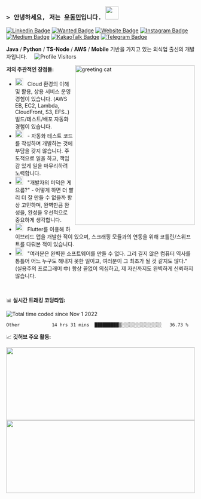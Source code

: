 ### <samp>&gt; 안녕하세요, 저는 <a href="https://cat-minzzi.tistory.com/" target="_blank">유동민</a>입니다. <img src="https://media.giphy.com/media/ICOgUNjpvO0PC/giphy.gif" width="35"> </samp>


[![Linkedin Badge](https://img.shields.io/badge/-LinkedIn-0e76a8?style=flat-square&logo=Linkedin&logoColor=white)](https://www.linkedin.com/in/dongmin-yu-0394a5223/)
[![Wanted Badge](https://img.shields.io/badge/-Wanted-0e76a8?style=flat-square&logo=asana&logoColor=white)](https://www.wanted.co.kr/cv/BwEFAg4GDE4BBAcODA0BTEc=)
[![Website Badge](https://img.shields.io/badge/Blog-FF7F7F?style=flat-square&logo=google-chrome&logoColor=white)](https://cat-minzzi.tistory.com/)
[![Instagram Badge](https://img.shields.io/badge/-Insta-e4405f?style=flat-square&logo=Instagram&logoColor=white)](https://www.instagram.com/minzzi._.andrew/)
[![Medium Badge](https://img.shields.io/badge/medium-%2312100E.svg?&style=for-square&logo=medium&logoColor=white)](https://medium.com/@ydm2790)
[![KakaoTalk Badge](https://img.shields.io/badge/-Kakao-FFCD00?style=flat-square&logo=KakaoTalk&logoColor=white)](https://open.kakao.com/o/suc69eLe)
[![Telegram Badge](https://img.shields.io/badge/-Telegram-0088cc?style=flat-square&logo=Telegram&logoColor=white)](https://t.me/AndrewDongminYoo)


**Java** / **Python** / **TS-Node** / **AWS** / **Mobile** 기반을 가지고 있는 외식업 출신의 개발자입니다. &nbsp; &nbsp; 
<img alt="Profile Visitors" src="https://visitor-badge.glitch.me/badge?page_id=AndrewDongminYoo.AndrewDongminYoo&left_text=Profile%20Visitors" loading="lazy" />


<img align="right" alt="greeting cat" src="https://images.unsplash.com/photo-1512295767273-ac109ac3acfa" width="320" height="427" />


**저의 주관적인 장점들:**

- <img src="https://github.com/Gapur/Gapur/blob/main/assets/developer.gif?raw=true" width="21" />&nbsp;&nbsp; Cloud 환경의 이해 및 활용, 상용 서비스 운영 경험이 있습니다. (AWS EB, EC2, Lambda, CloudFront, S3, EFS..) 빌드/테스트/배포 자동화 경험이 있습니다.
- <img src="https://github.com/Gapur/Gapur/blob/main/assets/lightning.gif?raw=true" width="21" />&nbsp;&nbsp; - 자동화 테스트 코드를 작성하며 개발하는 것에 부담을 갖지 않습니다. 주도적으로 일을 하고, 책임감 있게 일을 마무리하려 노력합니다.
- <img src="https://github.com/Gapur/Gapur/blob/main/assets/message.gif?raw=true" width="21" />&nbsp;&nbsp; "개발자의 미덕은 게으름?" - 어떻게 하면 더 빨리 더 잘 만들 수 없을까 항상 고민하며, 완벽만큼 완성을, 완성을 우선적으로 중요하게 생각합니다.
- <img src="https://github.com/Gapur/Gapur/blob/main/assets/laptop.gif?raw=true" width="21" />&nbsp;&nbsp; Flutter를 이용해 하이브리드 앱을 개발한 적이 있으며, 스크래핑 모듈과의 연동을 위해 코틀린/스위프트를 다뤄본 적이 있습니다.
- <img src="https://github.com/Gapur/Gapur/blob/main/assets/letterbox.gif?raw=true" width="21" />&nbsp;&nbsp; "여러분은 완벽한 소프트웨어를 만들 수 없다. 그리 길지 않은 컴퓨터 역사를 통틀어 어느 누구도 해내지 못한 일이고, 여러분이 그 최초가 될 것 같지도 않다." (실용주의 프로그래머 中)
항상 끝없이 의심하고, 제 자신까지도 완벽하게 신뢰하지 않습니다.

</br>

📊 **실시간 트래킹 코딩타임:**

<img class="all-time-badge tip" src="https://wakatime.com/badge/user/9950e5aa-6874-4666-96a4-97dc4da0c644.svg" title="Total time coded since Nov 1 2022" />

<!--START_SECTION:waka-->

```text
Other            14 hrs 31 mins  █████████▒░░░░░░░░░░░░░░░   36.73 %
```

<!--END_SECTION:waka-->


📈 **깃허브 주요 활동:**

<p style="margin-auto">
  <img height="195em" width="100%" src="https://github-readme-stats.vercel.app/api?username=AndrewDongminYoo&show_icons=true&count_private=true&card_width=495" />
  <img height="195em" width="100%" src="https://github-readme-stats.vercel.app/api/top-langs/?username=AndrewDongminYoo&show_icons=true&hide_border=true&title_color=004386&icon_color=004386&layout=compact&langs_count=8&hide=css,html&card_width=495" />
</p>

